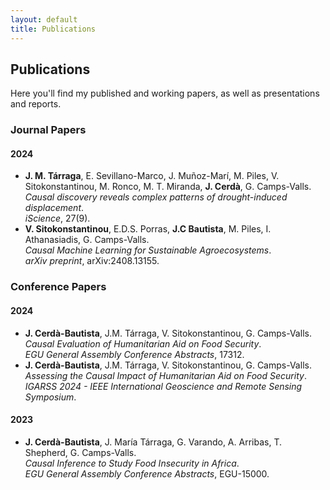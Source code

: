 ```yaml
---
layout: default
title: Publications
---
```


<section class="sections">
<h1>Publications</h1>
<p>Here you'll find my published and working papers, as well as presentations and reports.</p>

<h3>Journal Papers</h3>

<h4>2024</h4>
<ul>
  <li>
    <strong>J. M. Tárraga</strong>, E. Sevillano-Marco, J. Muñoz-Marí, M. Piles, V. Sitokonstantinou, M. Ronco, M. T. Miranda, <strong>J. Cerdà</strong>, G. Camps-Valls.<br>
    <em>Causal discovery reveals complex patterns of drought-induced displacement</em>.<br>
    <em>iScience</em>, 27(9).
  </li>
  <li>
    <strong>V. Sitokonstantinou</strong>, E.D.S. Porras, <strong>J.C Bautista</strong>, M. Piles, I. Athanasiadis, G. Camps-Valls.<br>
    <em>Causal Machine Learning for Sustainable Agroecosystems</em>.<br>
    <em>arXiv preprint</em>, arXiv:2408.13155.
  </li>
</ul>

<h3>Conference Papers</h3>

<h4>2024</h4>
<ul>
  <li>
    <strong>J. Cerdà-Bautista</strong>, J.M. Tárraga, V. Sitokonstantinou, G. Camps-Valls.<br>
    <em>Causal Evaluation of Humanitarian Aid on Food Security</em>.<br>
    <em>EGU General Assembly Conference Abstracts</em>, 17312.
  </li>
  <li>
    <strong>J. Cerdà-Bautista</strong>, J.M. Tárraga, V. Sitokonstantinou, G. Camps-Valls.<br>
    <em>Assessing the Causal Impact of Humanitarian Aid on Food Security</em>.<br>
    <em>IGARSS 2024 - IEEE International Geoscience and Remote Sensing Symposium</em>.
  </li>
</ul>

<h4>2023</h4>
<ul>
  <li>
    <strong>J. Cerdà-Bautista</strong>, J. María Tárraga, G. Varando, A. Arribas, T. Shepherd, G. Camps-Valls.<br>
    <em>Causal Inference to Study Food Insecurity in Africa</em>.<br>
    <em>EGU General Assembly Conference Abstracts</em>, EGU-15000.
  </li>
</ul>
</section>
